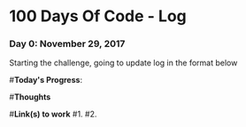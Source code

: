 # 100 Days Of Code - Log

### Day 0: November 29, 2017 

Starting the challenge, going to update log in the format below

#**Today's Progress**:  

#**Thoughts** 

#**Link(s) to work**
#1. 
#2. 
